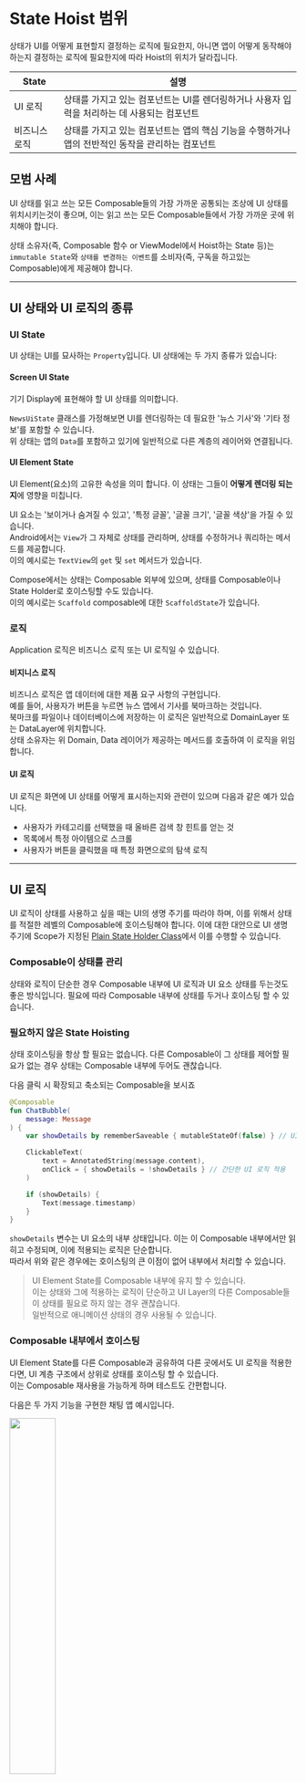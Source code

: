 # State Hoist 범위

상태가 UI를 어떻게 표현할지 결정하는 로직에 필요한지, 아니면 앱이 어떻게 동작해야 하는지 결정하는 로직에 필요한지에 따라 Hoist의 위치가 달라집니다.

| State   | 설명                                                        |
|---------|-----------------------------------------------------------|
| UI 로직   | 상태를 가지고 있는 컴포넌트는 UI를 렌더링하거나 사용자 입력을 처리하는 데 사용되는 컴포넌트   |
| 비즈니스 로직 | 상태를 가지고 있는 컴포넌트는 앱의 핵심 기능을 수행하거나 앱의 전반적인 동작을 관리하는 컴포넌트 |

## 모범 사례

UI 상태를 읽고 쓰는 모든 Composable들의 가장 가까운 공통되는 조상에 UI 상태를 위치시키는것이 좋으며,
이는 읽고 쓰는 모든 Composable들에서 가장 가까운 곳에 위치해야 합니다.

상태 소유자(즉, Composable 함수 or ViewModel에서 Hoist하는 State 등)는
`immutable State`와 `상태를 변경하는 이벤트`를 소비자(즉, 구독을 하고있는 Composable)에게 제공해야 합니다.

---

## UI 상태와 UI 로직의 종류

### UI State

UI 상태는 UI를 묘사하는 `Property`입니다. UI 상태에는 두 가지 종류가 있습니다:

#### Screen UI State

기기 Display에 표현해야 할 UI 상태를 의미합니다.

`NewsUiState` 클래스를 가정해보면 UI를 렌더링하는 데 필요한 '뉴스 기사'와 '기타 정보'를 포함할 수 있습니다.  
위 상태는 앱의 `Data`를 포함하고 있기에 일반적으로 다른 계층의 레이어와 연결됩니다.

#### UI Element State

UI Element(요소)의 고유한 속성을 의미 합니다. 이 상태는 그들이 **어떻게 렌더링 되는지**에 영향을 미칩니다.

UI 요소는 '보이거나 숨겨질 수 있고', '특정 글꼴', '글꼴 크기', '글꼴 색상'을 가질 수 있습니다.   
Android에서는 `View`가 그 자체로 상태를 관리하며, 상태를 수정하거나 쿼리하는 메서드를 제공합니다.  
이의 예시로는 `TextView`의 `get` 및 `set` 메서드가 있습니다.

Compose에서는 상태는 Composable 외부에 있으며, 상태를 Composable이나 State Holder로 호이스팅할 수도 있습니다.   
이의 예시로는 `Scaffold` composable에 대한 `ScaffoldState`가 있습니다.

### 로직

Application 로직은 비즈니스 로직 또는 UI 로직일 수 있습니다.

#### 비지니스 로직

비즈니스 로직은 앱 데이터에 대한 제품 요구 사항의 구현입니다.  
예를 들어, 사용자가 버튼을 누르면 뉴스 앱에서 기사를 북마크하는 것입니다.  
북마크를 파일이나 데이터베이스에 저장하는 이 로직은 일반적으로 DomainLayer 또는 DataLayer에 위치합니다.   
상태 소유자는 위 Domain, Data 레이어가 제공하는 메서드를 호출하여 이 로직을 위임합니다.

#### UI 로직

UI 로직은 화면에 UI 상태를 어떻게 표시하는지와 관련이 있으며 다음과 같은 예가 있습니다.
- 사용자가 카테고리를 선택했을 때 올바른 검색 창 힌트를 얻는 것
- 목록에서 특정 아이템으로 스크롤
- 사용자가 버튼을 클릭했을 때 특정 화면으로의 탐색 로직

---

## UI 로직

UI 로직이 상태를 사용하고 싶을 때는 UI의 생명 주기를 따라야 하며, 이를 위해서 상태를 적절한 레벨의 Composable에 호이스팅해야 합니다.
이에 대한 대안으로 UI 생명 주기에 Scope가 지정된 [Plain State Holder Class](https://developer.android.com/topic/architecture/ui-layer/stateholders#ui-logic)에서 이를 수행할 수 있습니다.

### Composable이 상태를 관리

상태와 로직이 단순한 경우 Composable 내부에 UI 로직과 UI 요소 상태를 두는것도 좋은 방식입니다. 
필요에 따라 Composable 내부에 상태를 두거나 호이스팅 할 수 있습니다.

### 필요하지 않은 State Hoisting 

상태 호이스팅을 항상 할 필요는 없습니다. 
다른 Composable이 그 상태를 제어할 필요가 없는 경우 상태는 Composable 내부에 두어도 괜찮습니다. 

다음 클릭 시 확장되고 축소되는 Composable을 보시죠

```kotlin
@Composable
fun ChatBubble(
    message: Message
) {
    var showDetails by rememberSaveable { mutableStateOf(false) } // UI 요소 확장 상태 정의

    ClickableText(
        text = AnnotatedString(message.content),
        onClick = { showDetails = !showDetails } // 간단한 UI 로직 적용
    )

    if (showDetails) {
        Text(message.timestamp)
    }
}
```

`showDetails` 변수는 UI 요소의 내부 상태입니다. 이는 이 Composable 내부에서만 읽히고 수정되며, 이에 적용되는 로직은 단순합니다.  
따라서 위와 같은 경우에는 호이스팅의 큰 이점이 없어 내부에서 처리할 수 있습니다.

> UI Element State를 Composable 내부에 유지 할 수 있습니다.   
> 이는 상태와 그에 적용하는 로직이 단순하고 UI Layer의 다른 Composable들이 상태를 필요로 하지 않는 경우 괜찮습니다.   
> 일반적으로 애니메이션 상태의 경우 사용될 수 있습니다.

### Composable 내부에서 호이스팅
UI Element State를 다른 Composable과 공유하여 다른 곳에서도 UI 로직을 적용한다면, UI 계층 구조에서 상위로 상태를 호이스팅 할 수 있습니다.   
이는 Composable 재사용을 가능하게 하며 테스트도 간편합니다.

다음은 두 가지 기능을 구현한 채팅 앱 예시입니다.

<img src="../../resource/state-hoisting-chat.png" width="40%" height="auto">

- `JumpToBottom` 버튼은 메시지 목록을 맨 아래로 '스크롤'합니다.
- `MessagesList` 목록은 사용자가 새 메시지를 보낸 후 맨 아래로 '스크롤'합니다.

각 항목들은 '스크롤'을 움직이는 UI 로직이 필요함에 따라 '목록 상태'에 대해서 UI 로직을 수행함을 알 수 있습니다.

위 채팅 앱의 Composable 계층 구조를 보시면 다음과 같습니다.

<img src="../../resource/state-hoisting-initial-tree.png" width="40%" height="auto">

`LazyColumn` 상태는 `ConversationScreen`에 표시됩니다. 이에 따라 다음을 알 수 있습니다.
1. `UserInput`과 `Button`에 `LazyListState`라는 목록을 관리하는 상태를 넘겨 UI 로직 수행
2. UI 로직에 필요한 `LazyListState` 목록 상태를 모든 Composable에서 읽을 수 있음

<img src="../../resource/state-hoisting-animated.gif" width="50%" height="50%">

[들어가서 자세한 코드를 보시면]((https://github.com/android/snippets/blob/e9e6e1fc71b9a6fb77277126ad44e985deea992d/compose/snippets/src/main/java/com/example/compose/snippets/state/StateHoistingSnippets.kt#L85-L123))
`LazyListState`는 적용해야 하는 UI 로직에 따라 필요한 만큼 높이 호이스팅됩니다.   
이는 Composable에서 초기화되므로, 해당 Composable의 생명 주기에 따라 Composition에 저장됩니다.

`LazyListState`가 `MessagesList` 메서드에서 `rememberLazyListState()`의 기본 값으로 정의되어 있습니다.  
이는, Compose에서는 흔히 볼 수 있는 패턴입니다. 이러한 패턴으로 인해 Composable이 더 유연하고 재사용성이 높아집니다.

> 상태를 가장 가까운 공통 조상(Lowest Common Ancestor)에 호이스팅하고, 상태를 필요로 하지 않은 Composable에는 전달 하지마세요.

<img src="../../resource/state-hoisting-lca.png" width="50%" height="auto">

### plain state holder class를 상태 소유자로 사용

Composable이 UI Element에 하나 or 여러 상태 필드를 포함하는 복잡한 UI 로직을 포함하고 있는 경우,   
`State Holder`인 plain state holder class에 책임을 위임하여 사용해야 합니다.

이러한 접근법은 '관심사 분리 원칙'을 지키며 Composable의 로직을 격리하여 더 쉽게 테스트할 수 있고, 복잡성을 줄일 수 있습니다.
    
- Composabe : UI Element를 내보내는 것을 담당
- State Holder : UI 로직과 UI Element 상태를 포함

Compose에서 제공되는 plain state holder class에는 다음과 같은 특징이 있습니다.
- 기본적으로 제공되는 로직이 있어 일반 Composable 함수는 제공되는 로직을 사용하면 되기에 직접 코드를 작성할 필요가 없습니다.
- Composable 생명주기를 따르기 때문에 Composition에서 생성되고 기억됩니다.
- Compose 라이브러리에서 제공하는 `rememberNavController()` 또는 `rememberLazyListState()`와 같은 타입을 사용 수 있습니다.

예시로 `LazyColumn` 또는 `LazyRow`의 UI 복잡성을 제어하기 위해 Compose에서 구현된 `LazyListState` plain state holder class가 있습니다.

```kotlin
@Stable
class LazyListState constructor(
    firstVisibleItemIndex: Int = 0,
    firstVisibleItemScrollOffset: Int = 0
) : ScrollableState {
    
    private val scrollPosition = LazyListScrollPosition(
        firstVisibleItemIndex, firstVisibleItemScrollOffset
    )

    suspend fun scrollToItem(/*...*/) { /*...*/ }

    override suspend fun scroll() { /*...*/ }

    suspend fun animateScrollToItem() { /*...*/ }
}
```

`LazyListState`는 `LazyColumn`의 상태를 캡슐화하고, UI Element를 위한 `scrollPosition`을 저장합니다.   
또한 주어진 항목으로 스크롤하는 등 스크롤 위치를 수정하는 방법을 제공합니다.


애플리케이션의 복잡성을 관리하는 데 중요한 역할을 하는 'plain state holder class'는 
글로벌하거나 애플리케이션 수준의 상태를 캡슐화하고, N개의 Composable에서 참조하거나 업데이트해야 하는 복잡한 로직을 캡슐화합니다. 
이러한 클래스는 앱의 Root Composable에서 '네비게이션 상태'나 '기기 방향' 같은 앱 전체의 상태를 관리하는 것을 단순화 할 수 있습니다.

이런 클래스는 Compose에서 제공하는 `remember()` 함수를 사용하여 만들어지고, Composable 생명주기에 따라 생존합니다.
만약 Activity 또는 Process가 다시 생성된 후에도 상태를 유지되게 하려면 `rememberSaveable()`을 사용하면 됩니다.

이러한 클래스는 앱의 Root Composable 뿐만 아니라 다른 Composable에서도 사용될 수 있습니다.
이렇게 하면 여러 Composable에서 동일한 로직을 반복 작성하는 대신 한 곳에 집중할 수 있으므로 코드의 재사용성이 향상됩니다.

이상적으로, state holder class는 모든 상태 변경 로직을 캡슐화하고, Composable은 오직 UI를 그리는 데 집중하게 할 수 있습니다.
이렇게 하면 Composable은 간결하고 가독성이 좋아지며, 테스트와 유지 보수가 더 쉬워집니다.
